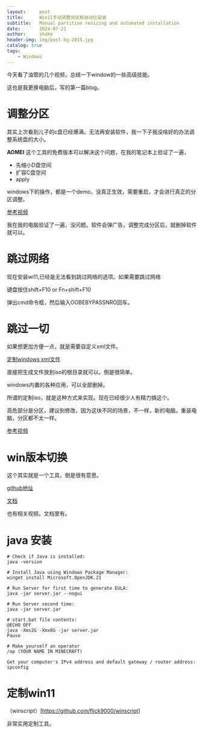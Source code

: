 ```yaml
---
layout:     post
title:      Win11手动调整分区和自动化安装
subtitle:   Manual partition resizing and automated installation
date:       2024-07-21
author:     shake
header-img: img/post-bg-2015.jpg
catalog: true
tags:
    - Windows
---
```


今天看了油管的几个视频，总结一下window的一些高级技能。

这也是我更换电脑后，写的第一篇blog。

# 调整分区

其实上次看到儿子的c盘已经爆满，无法再安装软件，我一下子我没啥好的办法调整系统盘的大小。

**AOMEI** 这个工具的免费版本可以解决这个问题，在我的笔记本上验证了一遍，

* 先缩小D盘空间
* 扩容C盘空间
* apply

windows下的操作，都是一个demo，没真正生效，需要重启，才会进行真正的分区调整。

[参考视频](https://www.youtube.com/watch?v=HV_KQ5mWG7g&ab_channel=%E8%B1%AA%E5%AE%A2%E5%B9%AB)

我在我的电脑验证了一遍，没问题。软件会弹广告，调整完成分区后，就删掉软件就可以。

# 跳过网络

现在安装wi11,已经是无法看到跳过网络的选项。如果需要跳过网络

键盘按住shift+F10 or Fn+shift+F10

弹出cmd命令框，然后输入OOBEBYPASSNRO回车。


# 跳过一切

如果想更加方便一点，就是需要自定义xml文件。

[定制windows xml文件](https://schneegans.de/windows/unattend-generator/)

直接把生成文件放到iso的根目录就可以。倒是很简单。

windows内置的各种应用，可以全部删掉。

所谓的定制iso，就是这种方式来实现。现在已经很少人有精力搞这个。

高危部分是分区，建议别修改，因为这块不同的场景，不一样，新的电脑，重装电脑，分区都不太一样。

[参考视频](https://www.youtube.com/watch?v=OaMpdzkfsQU&t=2s&ab_channel=%E5%B0%8F%E5%8F%8B%E7%8E%A9%E9%9B%BB%E8%85%A6)


# win版本切换

这个其实就是一个工具，倒是很有意思。

[github地址](https://github.com/TGSAN/CMWTAT_Digital_Edition)

[文档](https://cyber.suma.tw/windows-home-upgrade/)

也有相关视频。文档里有。

# java 安装

```
# Check if Java is installed:
java -version

# Install Java using Windows Package Manager:
winget install Microsoft.OpenJDK.21

# Run Server for first time to generate EULA:
java -jar server.jar --nogui

# Run Server second time:
java -jar server.jar

# start.bat file contents:
@ECHO OFF
java -Xms2G -Xmx8G -jar server.jar
Pause

# Make yourself an operator
/op (YOUR NAME IN MINECRAFT)

Get your computer's IPv4 address and default gateway / router address:
ipconfig

```

# 定制win11

（winscript）[https://github.com/flick9000/winscript]

非常实用定制工具。
